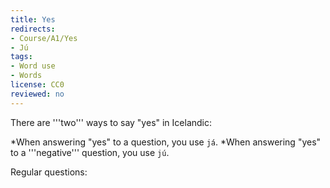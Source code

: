 ```yaml
---
title: Yes
redirects:
- Course/A1/Yes
- Jú
tags:
- Word use
- Words
license: CC0
reviewed: no
---
```


There are '''two''' ways to say "yes" in Icelandic:

*When answering "yes" to a question, you use `já`.
*When answering "yes" to a '''negative''' question, you use `jú`.

Regular questions:

<Audio src="skyrtu_fyrir_kvöldið.mp3"/>

<Conversation>
you: Góðann daginn, get ég aðstoðað?
me: '''Já''', ég er að leita að skyrtu fyrir kvöldið.
you: '''Já''' ég skil.
</Conversation>

*'''Negative''' questions:

<Audio src="23-er_þetta_ekki_gott.mp3"/>

<Conversation>
you: Er þetta '''ekki''' gott?
me: Jú, þetta er mjög gott.
</Conversation>

### Já já

`Já já` is a casual way of saying "yeah, sure".

<Audio src="24-kemur_þú_í_sund.mp3"/>

<Conversation>
you: Kemur þú í sund?
me: '''Já já'''. Klukkan hvað?
you: Kannski klukkan 15:00?
me: Ókei, hljómar vel.
</Conversation>

### Já (breathing in) 🌬

A strange thing that sometimes startles foreigners is hearing people say "`Já`" while breathing in.

Have a listen: <Audio src="Já_á_innsoginu_x_2.mp3"/>

This also exists in the other Nordic languages, but in Icelandic you can say entire sentences while breathing in.

`Já` while breathing in means:

*Ah yes, I do agree with you.
*Ah yes, please continue speaking!

It is usually used in casual conversations, where you are casually showing agreement and encouraging a speaker to continue.
<!--
{{multiple choice|is|en
|icelandic=já
|options=
{{option|en=yes}}
{{option|en=yeah sure|is=já já}}
}}
{{multiple choice|is|en
|icelandic=jú
|options=
{{option|en=yes (responding to a negative)}}
{{option|en=yes|is=já}}
}}

<Conversation>
you: Ert þú þyrstur?
{{multiple choice|en|is
|instructions=Yes, you're thirsty
|options=
{{option|is=Já}}
{{option|is=Jú}}
{{option|is=Já já}}
{{option|is=Já <notranslate>[breathing in]</notranslate>}}
</Conversation>
me: Já
}}

<Conversation>
you: Vilt þú kók?
{{multiple choice|en|is
|instructions=You'd accept some Coca Cola, but you're not that excited for it
|options=
{{option|is=Já já}}
{{option|is=Já}}
{{option|is=Jú}}
{{option|is=Já <notranslate>[breathing in]</notranslate>}}
</Conversation>
me: Já já
}}

<Conversation>
you: Ert þú ekki þyrstur?
{{multiple choice|en|is
|instructions=Yes, you're thirsty
|options=
{{option|is=Jú}}
{{option|is=Já}}
{{option|is=Já já}}
{{option|is=Já <notranslate>[breathing in]</notranslate>}}
</Conversation>
me: Jú
}}

<Conversation>
you: Gunnar er aftur byrjaður að reykja sígarettur.
{{multiple choice|en|is
|instructions=You're slightly disappointed in Gunnar
|options=
{{option|is=Já <notranslate>[breathing in]</notranslate>}}
{{option|is=Já}}
{{option|is=Jú}}
{{option|is=Já já}}
</Conversation>
me: Já <notranslate>[breathing in]</notranslate>
}}

<Conversation>
you: Kemur þú ekki á eftir?
{{multiple choice|en|is
|instructions=Yes, you're coming
|options=
{{option|is=Jú}}
{{option|is=Já}}
{{option|is=Já já}}
{{option|is=Já <notranslate>[breathing in]</notranslate>}}
</Conversation>
me: Jú, ég kem á eftir.
}}

<Conversation>
you: Vilt þú bjór?
{{multiple choice|en|is
|instructions=Yes, you'd like a beer
|options=
{{option|is=Já|en=yes}}
{{option|is=Jú|en=yes (responding to a negative)}}
{{option|is=Já já|en=yeah sure}}
{{option|is=Já <notranslate>[breathing in]</notranslate>}}
</Conversation>
me: Já takk!
}}
-->
